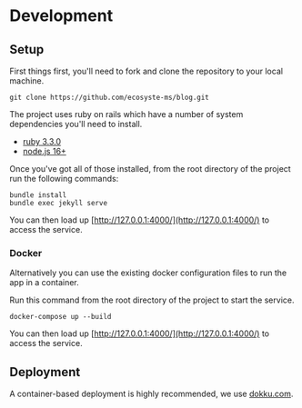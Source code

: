 # Development

## Setup

First things first, you'll need to fork and clone the repository to your local machine.

`git clone https://github.com/ecosyste-ms/blog.git`

The project uses ruby on rails which have a number of system dependencies you'll need to install. 

- [ruby 3.3.0](https://www.ruby-lang.org/en/documentation/installation/)
- [node.js 16+](https://nodejs.org/en/download/)

Once you've got all of those installed, from the root directory of the project run the following commands:

```
bundle install
bundle exec jekyll serve
```

You can then load up [http://127.0.0.1:4000/](http://127.0.0.1:4000/) to access the service.

### Docker

Alternatively you can use the existing docker configuration files to run the app in a container.

Run this command from the root directory of the project to start the service.

`docker-compose up --build`

You can then load up [http://127.0.0.1:4000/](http://127.0.0.1:4000/) to access the service.

## Deployment

A container-based deployment is highly recommended, we use [dokku.com](https://dokku.com/).
